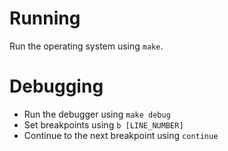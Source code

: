 # Running

Run the operating system using `make`.

# Debugging

* Run the debugger using `make debug`
* Set breakpoints using `b [LINE_NUMBER]`
* Continue to the next breakpoint using `continue`